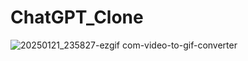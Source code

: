 # ChatGPT_Clone

![20250121_235827-ezgif com-video-to-gif-converter](https://github.com/user-attachments/assets/2b22daab-0453-4669-8896-2460a180d6b1)
